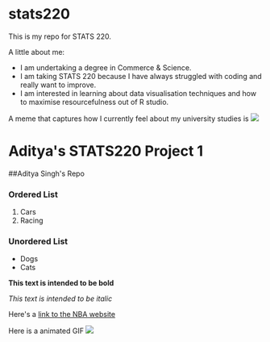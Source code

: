 # stats220

This is my repo for STATS 220. 

A little about me:

- I am undertaking a degree in Commerce & Science.
- I am taking STATS 220 because I have always struggled with coding and really want to improve.
- I am interested in learning about data visualisation techniques and how to maximise resourcefulness out of R studio.

A meme that captures how I currently feel about my university studies is ![](https://c.tenor.com/8druEACXtX8AAAAd/tenor.gif)

# Aditya's STATS220 Project 1 

##Aditya Singh's Repo 

### Ordered List 
1. Cars
2. Racing

### Unordered List 
- Dogs
- Cats

**This text is intended to be bold**

*This text is intended to be italic* 

Here's a [link to the NBA website](https://www.nba.com)   


Here is a animated GIF ![](https://media1.giphy.com/media/v1.Y2lkPTc5MGI3NjExcTczbjNnNTk5d3VmcWRlbGV6cDA0NzU1d3VodDVreHFpbDQ5ZXRzbCZlcD12MV9pbnRlcm5hbF9naWZfYnlfaWQmY3Q9Zw/3o7TKHf8ziTDxzzVN6/giphy.gif)  

